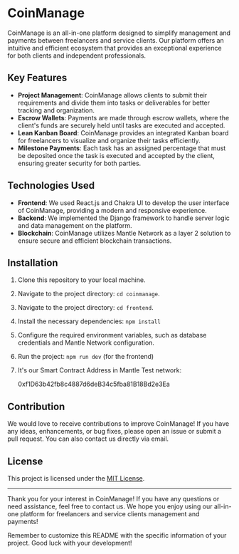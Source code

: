 # CoinManage

CoinManage is an all-in-one platform designed to simplify management and payments between freelancers and service clients. Our platform offers an intuitive and efficient ecosystem that provides an exceptional experience for both clients and independent professionals.

## Key Features

- **Project Management**: CoinManage allows clients to submit their requirements and divide them into tasks or deliverables for better tracking and organization.
- **Escrow Wallets**: Payments are made through escrow wallets, where the client's funds are securely held until tasks are executed and accepted.
- **Lean Kanban Board**: CoinManage provides an integrated Kanban board for freelancers to visualize and organize their tasks efficiently.
- **Milestone Payments**: Each task has an assigned percentage that must be deposited once the task is executed and accepted by the client, ensuring greater security for both parties.

## Technologies Used

- **Frontend**: We used React.js and Chakra UI to develop the user interface of CoinManage, providing a modern and responsive experience.
- **Backend**: We implemented the Django framework to handle server logic and data management on the platform.
- **Blockchain**: CoinManage utilizes Mantle Network as a layer 2 solution to ensure secure and efficient blockchain transactions.

## Installation

1. Clone this repository to your local machine.
2. Navigate to the project directory: `cd coinmanage`.
3. Navigate to the project directory: `cd frontend`.
3. Install the necessary dependencies: `npm install`
4. Configure the required environment variables, such as database credentials and Mantle Network configuration.
5. Run the project: `npm run dev` (for the frontend)
6. It's our Smart Contract Address in Mantle Test network:

    0xf1D63b42fb8c4887d6deB34c5fba81B18Bd2e3Ea


## Contribution

We would love to receive contributions to improve CoinManage! If you have any ideas, enhancements, or bug fixes, please open an issue or submit a pull request. You can also contact us directly via email.

## License

This project is licensed under the [MIT License](https://opensource.org/licenses/MIT).

---

Thank you for your interest in CoinManage! If you have any questions or need assistance, feel free to contact us. We hope you enjoy using our all-in-one platform for freelancers and service clients management and payments!

Remember to customize this README with the specific information of your project. Good luck with your development!





